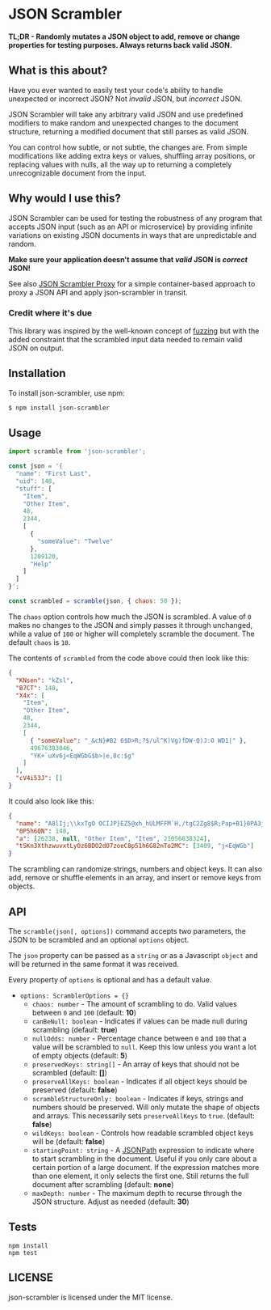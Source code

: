 # JSON Scrambler

**TL;DR - Randomly mutates a JSON object to add, remove or change properties for testing purposes. Always returns back valid JSON.**

## What is this about?

Have you ever wanted to easily test your code's ability to handle unexpected or incorrect JSON? Not _invalid_ JSON, but _incorrect_ JSON.

JSON Scrambler will take any arbitrary valid JSON and use predefined modifiers to make random and unexpected changes to the document structure, returning a modified document that still parses as valid JSON.

You can control how subtle, or not subtle, the changes are. From simple modifications like adding extra keys or values, shuffling array positions, or replacing values with nulls, all the way up to returning a completely unrecognizable document from the input.

## Why would I use this?

JSON Scrambler can be used for testing the robustness of any program that accepts JSON input (such as an API or microservice) by providing infinite variations on existing JSON documents in ways that are unpredictable and random.

**Make sure your application doesn't assume that _valid_ JSON is _correct_ JSON!**

See also [JSON Scrambler Proxy](https://github.com/sbarre/json-scrambler-proxy) for a simple container-based approach to proxy a JSON API and apply json-scrambler in transit.

### Credit where it's due

This library was inspired by the well-known concept of [fuzzing](https://en.wikipedia.org/wiki/Fuzzing) but with the added constraint that the scrambled input data needed to remain valid JSON on output.

## Installation

To install json-scrambler, use npm:

```bash
$ npm install json-scrambler
```

## Usage

```javascript
import scramble from 'json-scrambler';

const json = '{
  "name": "First Last",
  "uid": 148,
  "stuff": [
    "Item",
    "Other Item",
    48,
    2344,
    [
      {
        "someValue": "Twelve"
      },
      1209120,
      "Help"
    ]
  ]
}';

const scrambled = scramble(json, { chaos: 50 });
```

The `chaos` option controls how much the JSON is scrambled. A value of `0` makes no changes to the JSON and simply passes it through unchanged, while a value of `100` or higher will completely scramble the document. The default `chaos` is `10`.

The contents of `scrambled` from the code above could then look like this:

```json
{
  "KNsen": "kZsl",
  "B7CT": 148,
  "X4x": [
    "Item",
    "Other Item",
    48,
    2344,
    [
      { "someValue": "_&cN}#B2 6$D>R;?$/ul^K)Vg)fDW-Q)J:O WD1|" },
      49676383046,
      "YK+`uXv6j<EqWGbG$b>|e,8c:$g"
    ]
  ],
  "cV4i53J": []
}
```

It could also look like this:

```json
{
  "name": "A8lIj;\\kxTgO OCIJP}EZ5@xh_hULMFFM`H,/tgC2Zg8$R;Pap+B1}0PA3jF~q7\\~Q|nD7=P0nMd<vbOCHrQwU(,!}IPyeM{9~s(w-.8CBq}PO2/bnNp;R.piXf6K84X]ADb626^ITi~c^x:9[oS3:mei=\\uE*Ai-}uPMj}L`Q0C`\\QMnj=PG>~t+mRx91y5]D!k-KN%:-` >1i#6Va[Xl?1TwaC)%4/br#H9.4,:OmH +V](kA%Y!CP=g5#=4)`YlXwf/O2Ci(@Xh{Sk=5e/7od*NOP2`^KhhzRGuVP8ry$_80tu1i3&USiZ03sE[5K|1O4SIm<kSQ(~NY%5Oyfo,9j,wlvUuZ1`Y#)q{,D&Ff~nv{]DCe^esvu9yc`NvodohFAOV>%UQ%q:4}Q*]k?q0fhn][<1( /}&Zh`M&r\\%?Lj8?mrVzF#)-D6av S5X+JBG3 ;!B:7YOc!jKG$/BJ^MI9Yj_)0o~`1bxzq}i#tG:(/D?hZ`^/*5*Vhs%N6JO.bD(VXSh.V)Kva[@<`W5<\\KI_xt}Dcq6hogfYWUB4-%ggH8`.b2Wq>jt>6~To/[yK*h2<PP6`w>qXEdaa|c%y8X! =\\48/p< d[hC.#N2C9b|2k4!C7c%.Z\\\\%@6f -#IN CnABLWvB(^wWl.0c3EtWS0=3&%ky&C4|{?8QL;WPTm$L oB1^Djl(0{5m9v9XrP=*LoR,S#~6HR~9]O+4=L`Ab1BWR I4rV<>2l^7teRm3i9357p=LkF#Jp;w7=}j]eh`qI&,0\\m\\9twH*=yy:aA<Pgk<W`WUCSZVqg+prP*/fenED[R#g+N2:C(&(7>=u4b:uLlp4=J?N(CK[#{zJVNaeL6v kSo:gC*%ZSLt{:~VkTU}!~#ydx_P+vXTgN,Fow",
  "0P5h6QN": 148,
  "a": [26238, null, "Other Item", "Item", 21056838324],
  "tSKn3XthzwuvxtLyOz6BDO2dO7zoeC8p51h6G82nTo2MC": [3409, "j<EqWGb"]
}
```

The scrambling can randomize strings, numbers and object keys. It can also add, remove or shuffle elements in an array, and insert or remove keys from objects.

## API

The `scramble(json[, options])` command accepts two parameters, the JSON to be scrambled and an optional `options` object.

The `json` property can be passed as a `string` or as a Javascript `object` and will be returned in the same format it was received.

Every property of `options` is optional and has a default value.

- `options: ScramblerOptions = {}`
  - `chaos: number` - The amount of scrambling to do. Valid values between `0` and `100` (default: **10**)
  - `canBeNull: boolean` - Indicates if values can be made null during scrambling (default: **true**)
  - `nullOdds: number` - Percentage chance between `0` and `100` that a value will be scrambled to `null`. Keep this low unless you want a lot of empty objects (default: **5**)
  - `preservedKeys: string[]` - An array of keys that should not be scrambled (default: **[]**)
  - `preserveAllKeys: boolean` - Indicates if all object keys should be preserved (default: **false**)
  - `scrambleStructureOnly: boolean` - Indicates if keys, strings and numbers should be preserved. Will only mutate the shape of objects and arrays. This necessarily sets `preserveAllKeys` to `true`. (default: **false**)
  - `wildKeys: boolean` - Controls how readable scrambled object keys will be (default: **false**)
  - `startingPoint: string` - A [JSONPath]() expression to indicate where to start scrambling in the document. Useful if you only care about a certain portion of a large document. If the expression matches more than one element, it only selects the first one. Still returns the full document after scrambling (default: **none**)
  - `maxDepth: number` - The maximum depth to recurse through the JSON structure. Adjust as needed (default: **30**)

## Tests

```
npm install
npm test
```

## LICENSE

json-scrambler is licensed under the MIT license.
